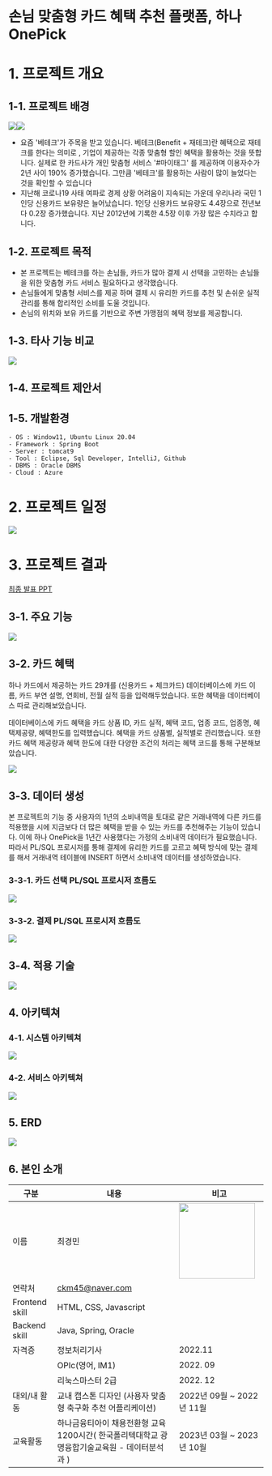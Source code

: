 # 손님 맞춤형 카드 혜택 추천 플랫폼, 하나OnePick
# 1. 프로젝트 개요

## 1-1. 프로젝트 배경

<img src="img/개요1.png"/><img src="img/개요2.png"/>

- 요즘 '베테크'가 주목을 받고 있습니다. 베테크(Benefit + 재테크)란 혜택으로 재테크를 한다는 의미로 , 기업이 제공하는 각종 맞춤형 할인 혜택을 활용하는 것을 뜻합니다. 실제로 한 카드사가 개인 맞춤형 서비스 '#마이태그' 를 제공하며 이용자수가 2년 사이 190% 증가했습니다. 그만큼 '베테크'를 활용하는 사람이 많이 늘었다는 것을 확인할 수 있습니다
- 지난해 코로나19 사태 여파로 경제 상황 어려움이 지속되는 가운데 우리나라 국민 1인당 신용카드 보유량은 늘어났습니다. 1인당 신용카드 보유량도 4.4장으로 전년보다 0.2장 증가했습니다. 지난 2012년에 기록한 4.5장 이후 가장 많은 수치라고 합니다.

## 1-2. 프로젝트 목적

- 본 프로젝트는 베테크를 하는 손님들, 카드가 많아 결제 시 선택을 고민하는 손님들을 위한 맞춤형 카드 서비스 필요하다고 생각했습니다.
- 손님들에게 맞춤형 서비스를 제공 하며 결제 시 유리한 카드를 추천 및 손쉬운 실적 관리를 통해 합리적인 소비를 도울 것입니다.
- 손님의 위치와 보유 카드를 기반으로 주변 가맹점의 혜택 정보를 제공합니다.

## 1-3. 타사 기능 비교

<img src="img/타사기능비교.png"/>

## 1-4. 프로젝트 제안서

## 1-5. 개발환경

```
- OS : Window11, Ubuntu Linux 20.04
- Framework : Spring Boot
- Server : tomcat9
- Tool : Eclipse, Sql Developer, IntelliJ, Github
- DBMS : Oracle DBMS
- Cloud : Azure
```

# 2. 프로젝트 일정
<img src="img/프로젝트일정.png"/>

# 3. 프로젝트 결과

[최종 발표 PPT](/하나원픽_최경민.pdf)

## 3-1. 주요 기능
<img src="img/주요기능.png"/>

## 3-2. 카드 혜택

하나 카드에서 제공하는 카드 29개를 (신용카드 + 체크카드) 데이터베이스에 카드 이름, 카드 부연 설명, 연회비, 전월 실적 등을 입력해두었습니다. 또한 혜택을 데이터베이스 따로 관리해보았습니다.

데이터베이스에 카드 혜택을 카드 상품 ID, 카드 실적, 혜택 코드, 업종 코드, 업종명, 혜택제공량, 혜택한도를 입력했습니다. 혜택을 카드 상품별, 실적별로 관리했습니다. 또한 카드 혜택 제공량과 혜택 한도에 대한 다양한 조건의 처리는 혜택 코드를 통해 구분해보았습니다.

<img src="img/혜택정리.png"/>
 

## 3-3. 데이터 생성

본 프로젝트의 기능 중 사용자의 1년의 소비내역을 토대로 같은 거래내역에 다른 카드를 적용했을 시에 지금보다 더 많은 혜택을 받을 수 있는 카드를 추천해주는 기능이 있습니다. 이에 하나 OnePick을 1년간 사용했다는 가정의 소비내역 데이터가 필요했습니다. 따라서 PL/SQL 프로시저를 통해 결제에 유리한 카드를 고르고 혜택 방식에 맞는 결제를 해서 거래내역 테이블에 INSERT 하면서 소비내역 데이터를 생성하였습니다.

### 3-3-1. 카드 선택 PL/SQL 프로시저 흐름도
<img src="img/카드선택프로시저.png"/>

### 3-3-2. 결제 PL/SQL 프로시저 흐름도
<img src="img/카드결제프로시저.png"/>

## 3-4. 적용 기술
<img src="img/적용기술.png"/>

## 4. 아키텍쳐

### 4-1. 시스템 아키텍쳐
<img src="img/시스템아키텍쳐.png"/>

### 4-2. 서비스 아키텍쳐

<img src="img/서비스아키텍쳐.png"/>
 

## 5. ERD

<img src="img/ERD.png"/>

## 6. 본인 소개

|구분|내용|비고|
|---|---|---|
|이름|최경민|<img src="img/pic.jpg" width= "150"/>|
|연락처|ckm45@naver.com||
|Frontend skill|HTML, CSS, Javascript||
|Backend skill|Java, Spring, Oracle||
|자격증| 정보처리기사 | 2022.11 |
|| OPIc(영어, IM1) | 2022. 09 |
|| 리눅스마스터 2급 | 2022. 12 |
|대외/내 활동|교내 캡스톤 디자인 (사용자 맞춤형 축구화 추천 어플리케이션)|2022년 09월 ~ 2022년 11월|
|교육활동|하나금융티아이 채용전환형 교육 1200시간( 한국폴리텍대학교 광명융합기술교육원 - 데이터분석과 )|2023년 03월 ~ 2023년 10월|
